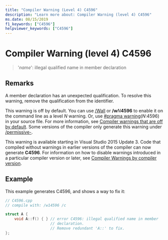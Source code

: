 ```yaml
---
title: "Compiler Warning (Level 4) C4596"
description: "Learn more about: Compiler Warning (level 4) C4596"
ms.date: 08/15/2019
f1_keywords: ["C4596"]
helpviewer_keywords: ["C4596"]
---
```

# Compiler Warning (level 4) C4596

> '*name*': illegal qualified name in member declaration

## Remarks

A member declaration has an unexpected qualification. To resolve this warning, remove the qualification from the identifier.

This warning is off by default. You can use [/Wall](../../build/reference/compiler-option-warning-level.md) or __/w__*N*__4596__ to enable it on the command line as a level *N* warning. Or, use [#pragma warning](../../preprocessor/warning.md)(*N*:4596) in your source file. For more information, see [Compiler warnings that are off by default](../../preprocessor/compiler-warnings-that-are-off-by-default.md). Some versions of the compiler only generate this warning under [/permissive-](../../build/reference/permissive-standards-conformance.md).

This warning is available starting in Visual Studio 2015 Update 3. Code that compiled without warnings in earlier versions of the compiler can now generate **C4596**. For information on how to disable warnings introduced in a particular compiler version or later, see [Compiler Warnings by compiler version](compiler-warnings-by-compiler-version.md).

## Example

This example generates C4596, and shows a way to fix it:

```cpp
// C4596.cpp
// compile with: /w14596 /c

struct A {
    void A::f() { } // error C4596: illegal qualified name in member
                    // declaration.
                    // Remove redundant 'A::' to fix.
};
```
